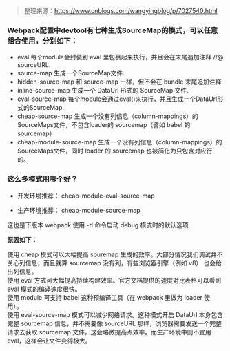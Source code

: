 > 整理来源：https://www.cnblogs.com/wangyingblog/p/7027540.html

### Webpack配置中devtool有七种生成SourceMap的模式，可以任意组合使用，分别如下：

- eval	每个module会封装到 eval 里包裹起来执行，并且会在末尾追加注释 //@ sourceURL.
- source-map	生成一个SourceMap文件.
- hidden-source-map	和 source-map 一样，但不会在 bundle 末尾追加注释.
- inline-source-map	生成一个 DataUrl 形式的 SourceMap 文件.
- eval-source-map	每个module会通过eval()来执行，并且生成一个DataUrl形式的SourceMap.
- cheap-source-map	生成一个没有列信息（column-mappings）的SourceMaps文件，不包含loader的 sourcemap（譬如 babel 的 sourcemap）
- cheap-module-source-map	生成一个没有列信息（column-mappings）的SourceMaps文件，同时 loader 的 sourcemap 也被简化为只包含对应行的。    

### 这么多模式用哪个好？

- 开发环境推荐： cheap-module-eval-source-map

- 生产环境推荐： cheap-module-source-map

这也是下版本 webpack 使用 -d 命令启动 debug 模式时的默认选项

**原因如下：**    

使用 cheap 模式可以大幅提高 souremap 生成的效率。大部分情况我们调试并不关心列信息，而且就算 sourcemap 没有列，有些浏览器引擎（例如 v8） 也会给出列信息。    
使用 eval 方式可大幅提高持续构建效率。官方文档提供的速度对比表格可以看到 eval 模式的编译速度很快。    
使用 module 可支持 babel 这种预编译工具（在 webpack 里做为 loader 使用）。    
使用 eval-source-map 模式可以减少网络请求。这种模式开启 DataUrl 本身包含完整 sourcemap 信息，并不需要像 sourceURL 那样，浏览器需要发送一个完整请求去获取 sourcemap 文件，这会略微提高点效率。而生产环境中则不宜用 eval，这样会让文件变得极大。    


